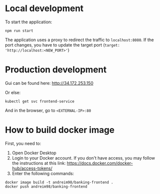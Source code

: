 # Local development

To start the application:

```
npm run start
```

The application uses a proxy to redirect the traffic to `localhost:8080`. If the port changes, you have to update
the target port (`target: 'http://localhost:<NEW_PORT>'`)

# Production development

Gui can be found here: http://34.172.253.150

Or else:

```
kubectl get svc frontend-service
```

And in the browser, go to `<EXTERNAL-IP>:80`

# How to build docker image

First, you need to:

1. Open Docker Desktop
2. Login to your Docker account. If you don't have access, you may follow the instructions at this
   link: https://docs.docker.com/docker-hub/access-tokens/
3. Enter the following commands:

```
docker image build -t andreim98/banking-frontend .
docker push andreim98/banking-frontend
```


